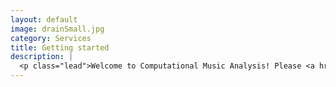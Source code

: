 ```yaml
---
layout: default
image: drainSmall.jpg
category: Services
title: Getting started
description: |
  <p class="lead">Welcome to Computational Music Analysis! Please <a href="/introductions/">read these introductory notes</a> before we begin this course on May 9, and check out my blog post, <a href="http://kris.shaffermusic.com/2016/01/computational-musicology/">What is computational musicology?</a><br/><br/>You also may be interested in seeing <a href="/results2014/">the materials and project results</a> from a previous offering of this course in May 2014.</p>
---
```

